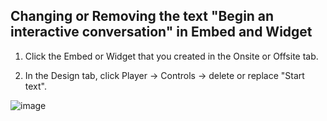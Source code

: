 ## Changing or Removing the text "Begin an interactive conversation" in Embed and Widget

1. Click the Embed or Widget that you created in the Onsite or Offsite tab.

2. In the Design tab, click Player -> Controls -> delete or replace "Start text".

![image](https://github.com/user-attachments/assets/358ac238-825d-4f65-955b-e13e4fd0a0c1)
